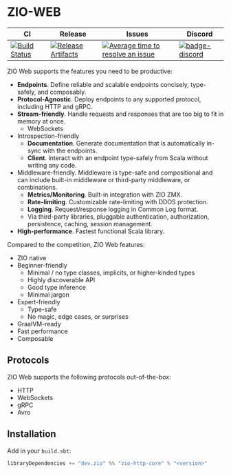 # ZIO-WEB

| CI | Release | Issues |  Discord |
| --- | --- | --- | --- |
| [![Build Status][badge-ci]][link-ci] | [![Release Artifacts][badge-sonatype]][link-sonatype] | [![Average time to resolve an issue][badge-iim]][link-iim] | [![badge-discord]][link-discord] |

ZIO Web supports the features you need to be productive:

 * **Endpoints**. Define reliable and scalable endpoints concisely, type-safely, and composably.
 * **Protocol-Agnostic**. Deploy endpoints to any supported protocol, including HTTP and gRPC.
 * **Stream-friendly**. Handle requests and responses that are too big to fit in memory at once.
   * WebSockets
 * Introspection-friendly
   * **Documentation**. Generate documentation that is automatically in-sync with the endpoints.
   * **Client**. Interact with an endpoint type-safely from Scala without writing any code.
 * Middleware-friendly. Middleware is type-safe and compositional and can include built-in middleware or third-party middleware, or combinations.
   * **Metrics/Monitoring**. Built-in integration with ZIO ZMX.
   * **Rate-limiting**. Customizable rate-limiting with DDOS protection.
   * **Logging**. Request/response logging in Common Log format.
   * Via third-party libraries, pluggable authentication, authorization, persistence, caching, session management.
 * **High-performance**. Fastest functional Scala library.

Compared to the competition, ZIO Web features: 

 * ZIO native
 * Beginner-friendly
   * Minimal / no type classes, implicits, or higher-kinded types
   * Highly discoverable API
   * Good type inference 
   * Minimal jargon
 * Expert-friendly
   * Type-safe
   * No magic, edge cases, or surprises
 * GraalVM-ready
 * Fast performance
 * Composable

## Protocols

ZIO Web supports the following protocols out-of-the-box:

* HTTP
* WebSockets
* gRPC
* Avro

## Installation

Add in your `build.sbt`:

```scala
libraryDependencies += "dev.zio" %% "zio-http-core" % "<version>"
```

[badge-ci]: https://circleci.com/gh/zio/zio-web/tree/master.svg?style=svg
[badge-sonatype]: https://img.shields.io/nexus/r/https/oss.sonatype.org/dev.zio/zio-http-core_2.12.svg
[badge-iim]: https://isitmaintained.com/badge/resolution/zio/zio-web.svg
[badge-discord]: https://img.shields.io/discord/629491597070827530?logo=discord "chat on discord"

[link-ci]: https://circleci.com/gh/zio/zio-web/tree/master
[link-sonatype]: https://oss.sonatype.org/content/repositories/releases/dev/zio/zio-http-core_2.12/
[link-iim]: https://isitmaintained.com/project/zio/zio-web
[link-discord]: https://discord.gg/WUyWFfsP "Discord"
